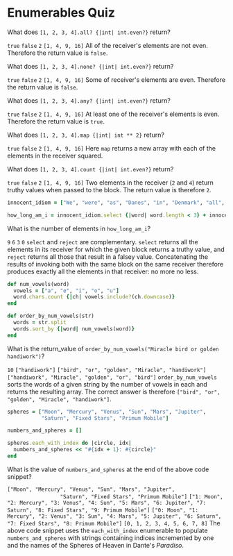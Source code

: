 # Enumerables Quiz

<quiz>
  <question>
      <p>What does <code>[1, 2, 3, 4].all? {|int| int.even?}</code> return?</p>
      <answer><code>true</code></answer>
      <answer correct><code>false</code></answer>
      <answer><code>2</code></answer>
      <answer><code>[1, 4, 9, 16]</code></answer>
      <explanation>All of the receiver's elements are not even. Therefore the return value is <code>false</code>.</explanation>
  </question>
</quiz>

<quiz>
  <question>
      <p>What does <code>[1, 2, 3, 4].none? {|int| int.even?}</code> return?</p>
      <answer><code>true</code></answer>
      <answer correct><code>false</code></answer>
      <answer><code>2</code></answer>
      <answer><code>[1, 4, 9, 16]</code></answer>
      <explanation>Some of receiver's elements are even. Therefore the return value is <code>false</code>.</explanation>
  </question>
</quiz>

<quiz>
  <question>
      <p>What does <code>[1, 2, 3, 4].any? {|int| int.even?}</code> return?</p>
      <answer correct><code>true</code></answer>
      <answer><code>false</code></answer>
      <answer><code>2</code></answer>
      <answer><code>[1, 4, 9, 16]</code></answer>
      <explanation>At least one of the receiver's elements is even. Therefore the return value is <code>true</code>.</explanation>
  </question>
</quiz>

<quiz>
  <question>
      <p>What does <code>[1, 2, 3, 4].map {|int| int ** 2}</code> return?</p>
      <answer><code>true</code></answer>
      <answer><code>false</code></answer>
      <answer><code>2</code></answer>
      <answer correct><code>[1, 4, 9, 16]</code></answer>
      <explanation>Here <code>map</code> returns a new array with each of the elements in the receiver squared.</explanation>
  </question>
</quiz>

<quiz>
  <question>
      <p>What does <code>[1, 2, 3, 4].count {|int| int.even?}</code> return?</p>
      <answer><code>true</code></answer>
      <answer><code>false</code></answer>
      <answer correct><code>2</code></answer>
      <answer><code>[1, 4, 9, 16]</code></answer>
      <explanation>Two elements in the receiver (<code>2</code> and <code>4</code>) return truthy values when passed to the block. The return value is therefore <code>2</code>.</explanation>
  </question>
</quiz>


```ruby
innocent_idiom = ["We", "were", "as", "Danes", "in", "Denmark", "all", "day", "long"]

how_long_am_i = innocent_idiom.select {|word| word.length < 3} + innocent_idiom.reject {|word| word.length < 3}
```

<quiz>
  <question>
      <p>What is the number of elements in <code>how_long_am_i</code>?</p>
      <answer correct><code>9</code></answer>
      <answer><code>6</code></answer>
      <answer><code>3</code></answer>
      <answer><code>0</code></answer>
      <explanation><code>select</code> and <code>reject</code> are complementary. <code>select</code> returns all the elements in its receiver for which the given block returns a truthy value, and <code>reject</code> returns all those that result in a falsey value. Concatenating the results of invoking both with the same block on the same receiver therefore produces exactly all the elements in that receiver: no more no less. </explanation>
  </question>
</quiz>


```ruby
def num_vowels(word)
  vowels = ["a", "e", "i", "o", "u"]
  word.chars.count {|ch| vowels.include?(ch.downcase)}
end

def order_by_num_vowels(str)
  words = str.split
  words.sort_by {|word| num_vowels(word)}
end
```

<quiz>
  <question>
      <p>What is the return_value of <code>order_by_num_vowels("Miracle bird or golden handiwork")</code>?</p>
      <answer><code>10</code></answer>
      <answer><code>["handiwork"]</code></answer>
      <answer correct><code>["bird", "or", "golden", "Miracle", "handiwork"]</code></answer>
      <answer><code>["handiwork", "Miracle", "golden", "or", "bird"]</code></answer>
      <explanation><code>order_by_num_vowels</code> sorts the words of a given string by the number of vowels in each and returns the resulting array. The correct answer is therefore <code>["bird", "or", "golden", "Miracle", "handiwork"]</code>.</explanation>
  </question>
</quiz>

```ruby
spheres = ["Moon", "Mercury", "Venus", "Sun", "Mars", "Jupiter",
           "Saturn", "Fixed Stars", "Primum Mobile"]

numbers_and_spheres = []

spheres.each_with_index do |circle, idx|
  numbers_and_spheres << "#{idx + 1}: #{circle}"
end
```

<quiz>
  <question>
      <p>What is the value of <code>numbers_and_spheres</code> at the end of the above code snippet?</p>
      <answer><code>["Moon", "Mercury", "Venus", "Sun", "Mars", "Jupiter",
                 "Saturn", "Fixed Stars", "Primum Mobile"]</code></answer>
      <answer correct><code>["1: Moon", "2: Mercury", "3: Venus", "4: Sun", "5: Mars", "6: Jupiter", "7: Saturn", "8: Fixed Stars", "9: Primum Mobile"]</code></answer>
      <answer><code>["0: Moon", "1: Mercury", "2: Venus", "3: Sun", "4: Mars", "5: Jupiter", "6: Saturn", "7: Fixed Stars", "8: Primum Mobile"]</code></answer>
      <answer><code>[0, 1, 2, 3, 4, 5, 6, 7, 8]</code></answer>
      <explanation>The above code snippet uses the <code>each_with_index</code> enumerable to populate <code>numbers_and_spheres</code> with strings containing indices incremented by one and the names of the Spheres of Heaven in Dante's <em>Paradiso</em>.</explanation>
  </question>
</quiz>
